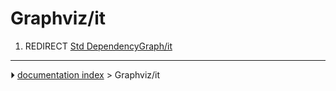 # Graphviz/it
1.  REDIRECT [Std DependencyGraph/it](Std_DependencyGraph/it.md)



---
⏵ [documentation index](../README.md) > Graphviz/it
